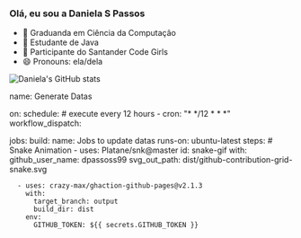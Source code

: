 ### Olá, eu sou a Daniela S Passos

- 🌱 Graduanda em Ciência da Computação
- 🌱 Estudante de Java
- 👯 Participante do Santander Code Girls
- 😄 Pronouns: ela/dela

![Daniela's GitHub stats](https://github-readme-stats.vercel.app/api?username=dpassoss99&show_icons=true&theme=radical)

name: Generate Datas

on:
  schedule: # execute every 12 hours
    - cron: "* */12 * * *"
  workflow_dispatch:

jobs:
  build:
    name: Jobs to update datas
    runs-on: ubuntu-latest
    steps:
      # Snake Animation
      - uses: Platane/snk@master
        id: snake-gif
        with:
          github_user_name: dpassoss99
          svg_out_path: dist/github-contribution-grid-snake.svg

      - uses: crazy-max/ghaction-github-pages@v2.1.3
        with:
          target_branch: output
          build_dir: dist
        env:
          GITHUB_TOKEN: ${{ secrets.GITHUB_TOKEN }}
  
